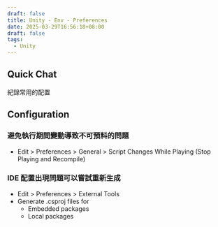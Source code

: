 ```yaml
---
draft: false
title: Unity - Env - Preferences
date: 2025-03-29T16:56:18+08:00
draft: false
tags:
  - Unity
---
```


## Quick Chat

紀錄常用的配置

## Configuration

### 避免執行期間變動導致不可預料的問題

- Edit > Preferences > General > Script Changes While Playing (Stop Playing and Recompile)

### IDE 配置出現問題可以嘗試重新生成

- Edit > Preferences > External Tools 
- Generate .csproj files for
    - Embedded packages
    - Local packages 
